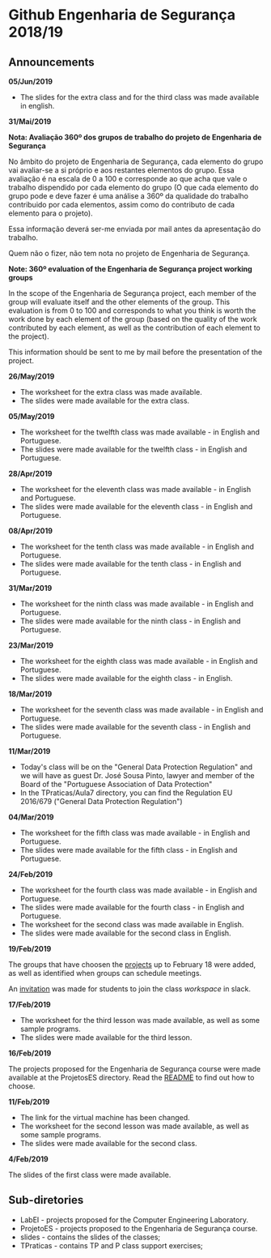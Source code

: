 # Github Engenharia de Segurança 2018/19

## Announcements


**05/Jun/2019**

- The slides for the extra class and for the third class was made available in english.


**31/Mai/2019**

**Nota: Avaliação 360º dos grupos de trabalho do projeto de Engenharia de Segurança**

No âmbito do projeto de Engenharia de Segurança, cada elemento do grupo vai avaliar-se a si próprio e aos restantes elementos do grupo. Essa avaliação é na escala de 0 a 100 e corresponde ao que acha que vale o trabalho dispendido por cada elemento do grupo (O que cada elemento do grupo pode e deve fazer é uma análise a 360º da qualidade do trabalho contribuido por cada elementos, assim como do contributo de cada elemento para o projeto).

Essa informação deverá ser-me enviada por mail antes da apresentação do trabalho.

Quem não o fizer, não tem nota no projeto de Engenharia de Segurança.


**Note: 360º evaluation of the Engenharia de Segurança project working groups**

In the scope of the Engenharia de Segurança project, each member of the group will evaluate itself and the other elements of the group. This evaluation is from 0 to 100 and corresponds to what you think is worth the work done by each element of the group (based on the quality of the work contributed by each element, as well as the contribution of each element to the project).

This information should be sent to me by mail before the presentation of the project.


**26/May/2019**

- The worksheet for the extra class was made available.
- The slides were made available for the extra class.

**05/May/2019**

- The worksheet for the twelfth class was made available - in English and Portuguese.
- The slides were made available for the twelfth class - in English and Portuguese.

**28/Apr/2019**

- The worksheet for the eleventh class was made available - in English and Portuguese.
- The slides were made available for the eleventh class - in English and Portuguese.

**08/Apr/2019**

- The worksheet for the tenth class was made available - in English and Portuguese.
- The slides were made available for the tenth class - in English and Portuguese.



**31/Mar/2019**

- The worksheet for the ninth class was made available - in English and Portuguese.
- The slides were made available for the ninth class - in English and Portuguese.


**23/Mar/2019**

- The worksheet for the eighth class was made available - in English and Portuguese.
- The slides were made available for the eighth class - in English.




**18/Mar/2019**

- The worksheet for the seventh class was made available - in English and Portuguese.
- The slides were made available for the seventh class - in English and Portuguese.


**11/Mar/2019**

- Today's class will be on the "General Data Protection Regulation" and we will have as guest Dr. José Sousa Pinto, lawyer and member of the Board of the "Portuguese Association of Data Protection"
- In the TPraticas/Aula7 directory, you can find the Regulation EU 2016/679 ("General Data Protection Regulation")


**04/Mar/2019**

- The worksheet for the fifth class was made available - in English and Portuguese.
- The slides were made available for the fifth class - in English and Portuguese.


**24/Feb/2019**

- The worksheet for the fourth class was made available - in English and Portuguese.
- The slides were made available for the fourth class - in English and Portuguese.
- The worksheet for the second class was made available in English.
- The slides were made available for the second class in English.


**19/Feb/2019**



The groups that have choosen the [projects](ProjectsES/README.md) up to February 18 were added, as well as
identified when groups can schedule meetings.

An
[invitation](https://join.slack.com/t/engenhariadeseguranca/shared_invite/enQtNTU1Mzk4MTc2NjE1LTc2NTExY2U5Y2RiNmZkY2I4MGFlOTZkZGMyMTEzZTc0Y2UzM2VhMTczZjU4ZWI5YzY4N2JiNWVhZjVmMTk1MDM)
was made for students to join the class *workspace* in slack.


**17/Feb/2019**

- The worksheet for the third lesson was made available, as well as some sample programs.
- The slides were made available for the third lesson.

**16/Feb/2019**

The projects proposed for the Engenharia de Segurança course were made available at the ProjetosES directory. Read the [README](ProjectsES/README.md) to find out how to choose.


**11/Feb/2019**


- The link for the virtual machine has been changed.
- The worksheet for the second lesson was made available, as well as some sample programs.
- The slides were made available for the second class.

**4/Feb/2019**

 The slides of the first class were made available.

## Sub-diretories

-   LabEI - projects proposed for the Computer Engineering Laboratory.
-   ProjetoES - projects proposed to the Engenharia de Segurança course.
-   slides - contains the slides of the classes;
-   TPraticas - contains TP and P class support exercises;
